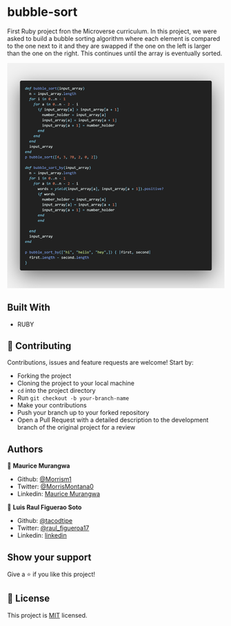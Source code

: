 # bubble-sort

 First Ruby project fron the Microverse curriculum.
 In this project, we were asked to build a bubble sorting algorithm where each element is compared to the one next to it and they are swapped if the one on the left is larger than the one on the right. This continues until the array is eventually sorted.

![screenshot](Images/code.png)

## Built With

- RUBY

## 🤝 Contributing

Contributions, issues and feature requests are welcome! Start by:

- Forking the project
- Cloning the project to your local machine
- `cd` into the project directory
- Run `git checkout -b your-branch-name`
- Make your contributions
- Push your branch up to your forked repository
- Open a Pull Request with a detailed description to the development branch of the original project for a review

## Authors

👤 **Maurice Murangwa**

- Github: [@Morrism1](https://github.com/Morrism1)
- Twitter: [@MorrisMontana0](https://twitter.com/MorrisMontana0)
- Linkedin: [Maurice Murangwa](https://www.linkedin.com/in/murangwa-maurice-769549140/)

👤 **Luis Raul Figuerao Soto**

- Github: [@tacodtipe](https://github.com/tacodtripe)
- Twitter: [@raul_figueroa17](https://twitter.com/raul_figueroa17)
- Linkedin: [linkedin](https://www.linkedin.com/in/luis-raul-figueroa-soto-63411118a/)

## Show your support

Give a ⭐️ if you like this project!

## 📝 License

This project is [MIT](lic.url) licensed.
